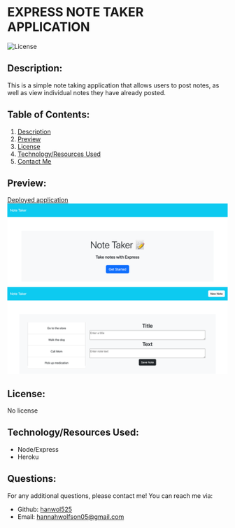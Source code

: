 # EXPRESS NOTE TAKER APPLICATION
  ![License](https://img.shields.io/static/v1.svg?label=License&message=No%20license&color=blue)
## Description:
  <span id="description">This is a simple note taking application that allows users to post notes, as well as view individual notes they have already posted.</span>
  
## Table of Contents:
  <ol>
    <li><a href="#description">Description</a>
    <li><a href="#preview">Preview</a>
    <li><a href="#license">License</a>
    <li><a href="#techused">Technology/Resources Used</a>
    <li><a href="#contact">Contact Me</a>
  </ol>

## <span id="preview">Preview:</span>
  <a href="https://note-taker-011-dc9124d30848.herokuapp.com/">Deployed application</a>
  <img src="public/images/homepage.png">
  <img src="public/images/ui.png">

## <span id="license">License:</span>
  No license

## <span id="techused">Technology/Resources Used:</span>
  - Node/Express
  - Heroku
  
## <span id="contact">Questions:</span>
  For any additional questions, please contact me! You can reach me via:
  <ul>
    <li> Github: <a href="https://github.com/hanwol525">hanwol525</a>
    <li> Email: <a href="mailto:hannahwolfson05@gmail.com">hannahwolfson05@gmail.com</a>
  </ul>
